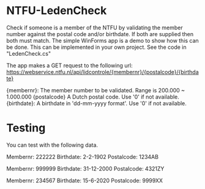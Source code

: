 # NTFU-LedenCheck
 Check if someone is a member of the NTFU by validating the member number against the postal code and/or birthdate. If both are supplied then both must match.
 The simple WinForms app is a demo to show how this can be done. This can be implemented in your own project. See the code in "LedenCheck.cs"

The app makes a GET request to the following url: https://webservice.ntfu.nl/api/lidcontrole/{membernr}/{postalcode}/{birthdate}

{membernr}:  The member number to be validated. Range is 200.000 ~ 1.000.000
{postalcode} A Dutch postal code. Use '0' if not available.
{birthdate}: A birthdate in 'dd-mm-yyyy format'. Use '0' if not available.


# Testing
You can test with the following data.

Membernr:   222222
Birthdate:  2-2-1902
Postalcode: 1234AB

Membernr:   999999
Birthdate:  31-12-2000
Postalcode: 4321ZY

Membernr:   234567
Birthdate:  15-6-2020
Postalcode: 9999XX
